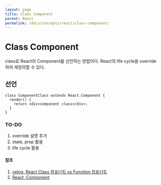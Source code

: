```yaml
---
layout: page
title: Class Component
parent: React
permalink: /docs/concepts/react/class-component/
---
```


# Class Component

class로 React의 Component를 선언하는 방법이다. React의 life cycle을 override하여 재정의할 수 있다.

## 선언

```tsx
class ComponentClass extends React.Component {
  render() {
    return <div>component class</div>;
  }
}
```

### TO-DO

1. override 설명 추가
1. state, prop 활용
1. life cycle 활용

#### 참조

1. [velog, React Class 컴포넌트 vs Function 컴포넌트](https://velog.io/@cychann/React-Class-%EC%BB%B4%ED%8F%AC%EB%84%8C%ED%8A%B8-vs-Function-%EC%BB%B4%ED%8F%AC%EB%84%8C%ED%8A%B8)
1. [React, Component](https://react.dev/reference/react/Component)
